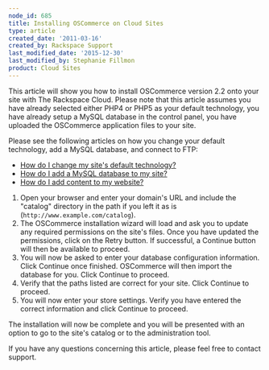 ```yaml
---
node_id: 685
title: Installing OSCommerce on Cloud Sites
type: article
created_date: '2011-03-16'
created_by: Rackspace Support
last_modified_date: '2015-12-30'
last_modified_by: Stephanie Fillmon
product: Cloud Sites
---
```


This article will show you how to install OSCommerce version 2.2 onto
your site with The Rackspace Cloud. Please note that this article
assumes you have already selected either PHP4 or PHP5 as your default
technology, you have already setup a MySQL database in the control
panel, you have uploaded the OSCommerce application files to your site.

Please see the following articles on how you change your default
technology, add a MySQL database, and connect to FTP:

-   [How do I change my site's default
    technology?](/how-to/change-your-sites-default-technology "How do I change my site's default technology?")
-   [How do I add a MySQL database to my
    site?](/how-to/rackspace-cloud-sites-essentials-mysql-databases "How do I add a MySQL database to my site?")
-   [How do I add content to my
    website?](/how-to/getting-started-with-cloud-sites-ftpsshfsftp-clients "How do I add content to my website?")

1.  Open your browser and enter your domain's URL and include the
    "catalog" directory in the path if you left it as is
    (`http://www.example.com/catalog`).
2.  The OSCommerce installation wizard will load and ask you to update
    any required permissions on the site's files. Once you have updated
    the permissions, click on the Retry button. If successful, a
    Continue button will then be available to proceed.
3.  You will now be asked to enter your database
    configuration information. Click Continue once finished. OSCommerce
    will then import the database for you. Click Continue to proceed.
4.  Verify that the paths listed are correct for your site. Click
    Continue to proceed.
5.  You will now enter your store settings. Verify you have entered the
    correct information and click Continue to proceed.

The installation will now be complete and you will be presented with an
option to go to the site's catalog or to the administration tool.

If you have any questions concerning this article, please feel free to
contact support.

